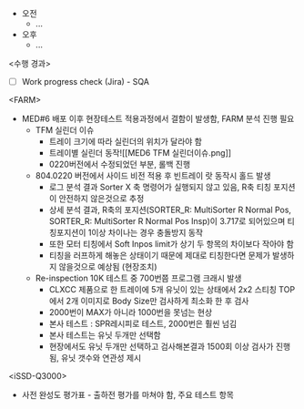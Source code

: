 - 오전
	- ...
- 오후
	- ...

<수행 경과>
- [ ] Work progress check (Jira) - SQA

\<FARM>
- MED#6 배포 이후 현장테스트 적용과정에서 결함이 발생함, FARM 분석 진행 필요
	- TFM 실린더 이슈
		- 트레이 크기에 따라 실린더의 위치가 달라야 함
		- 트레이별 실린더 동작![[MED6 TFM 실린더이슈.png]]
		- 0220버전에서 수정되었던 부분, 롤백 진행
	- 804.0220 버전에서 사이드 비전 적용 후 빈트레이 랏 동작시 홀드 발생
		- 로그 분석 결과 Sorter X 축 명령어가 실행되지 않고 있음, R축 티칭 포지션이 안전하지 않은것으로 추정
		- 상세 분석 결과, R축의 포지션(SORTER_R: MultiSorter R Normal Pos, SORTER_R: MultiSorter R Normal Pos Insp)이 3.717로 되어있으며 티칭포지션이 1이상 차이나는 경우 충돌방지 동작
		- 또한 모터 티칭에서 Soft Inpos limit가 상기 두 항목의 차이보다 작아야 함
		- 티칭을 러프하게 해놓은 상태이기 때문에 제대로 티칭한다면 문제가 발생하지 않을것으로 예상됨 (현장조치)
	- Re-inspection 10K 테스트 중 700번쯤 프로그램 크래시 발생
		- CLXCC 제품으로 한 트레이에 5개 유닛이 있는 상태에서 2x2 스티칭 TOP에서 2개 이미지로 Body Size만 검사하게 최소화 한 후 검사
		- 2000번이 MAX가 아니라 1000번을 못넘는 현상
		- 본사 테스트 : SPR레시피로 테스트, 2000번은 훨씬 넘김
		- 본사 테스트는 유닛 두개만 선택함
		- 현장에서도 유닛 두개만 선택하고 검사해본결과 1500회 이상 검사가 진행됨, 유닛 갯수와 연관성 제시

\<iSSD-Q3000>
- 사전 완성도 평가표 - 출하전 평가를 마쳐야 함, 주요 테스트 항목